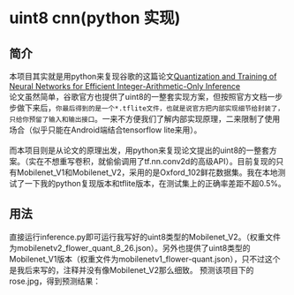 uint8 cnn(python 实现)
====

简介
-------
本项目其实就是用python来复现谷歌的这篇论文[Quantization and Training of Neural Networks for Efficient Integer-Arithmetic-Only Inference](https://arxiv.org/abs/1712.05877)<br>
论文虽然简单，谷歌官方也提供了uint8的一整套实现方案，但按照官方文档一步步做下来后，`你最后得到的是一个*.tflite文件，也就是说官方把内部实现细节给封装了，只给你预留了输入和输出接口`。一来不方便我们了解内部实现原理，二来限制了使用场合（似乎只能在Android端结合tensorflow lite来用）。<br><br>
而本项目则是从论文的原理出发，用python来复现论文提出的uint8的一整套方案。（实在不想重写卷积，就偷偷调用了tf.nn.conv2d的高级API）。目前复现的只有Mobilenet_V1和Mobilenet_V2，采用的是Oxford_102鲜花数据集。我在本地测试了一下我的python复现版本和tflite版本，在测试集上的正确率差距不超0.5%。


用法
-------
直接运行inference.py即可运行我写好的uint8类型的Mobilenet_V2。（权重文件为mobilenetv2_flower_quant_8_26.json）。另外也提供了uint8类型的Mobilenet_V1版本（权重文件为mobilenetv1_flower-quant.json），只不过这个是我后来写的，注释并没有像Mobilenet_V2那么细致。
预测该项目下的rose.jpg，得到预测结果：




